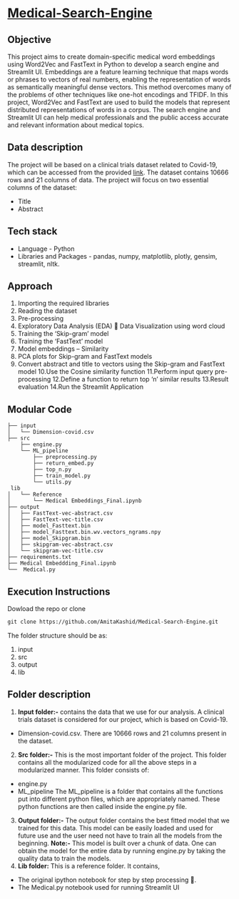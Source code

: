 # [Medical-Search-Engine](https://chizeni24-medical-search-engine-medical-5hks9o.streamlit.app/)

## Objective
This project aims to create domain-specific medical word embeddings using Word2Vec and FastText in Python to develop a search engine and Streamlit UI. Embeddings are a feature learning technique that maps words or phrases to vectors of real numbers, enabling the representation of words as semantically meaningful dense vectors. This method overcomes many of the problems of other techniques like one-hot encodings and TFIDF. In this project, Word2Vec and FastText are used to build the models that represent distributed representations of words in a corpus. The search engine and Streamlit UI can help medical professionals and the public access accurate and relevant information about medical topics.

## Data description
The project will be based on a clinical trials dataset related to Covid-19, which can be accessed from the provided [link](https://chizeni24-medical-search-engine-medical-5hks9o.streamlit.app/). The dataset contains 10666 rows and 21 columns of data. The project will focus on two essential columns of the dataset:
- Title 
- Abstract

## Tech stack
- Language - Python
- Libraries and Packages - pandas, numpy, matplotlib, plotly, gensim, streamlit,
nltk.

## Approach 
1. Importing the required libraries
2. Reading the dataset
3. Pre-processing
4. Exploratory Data Analysis (EDA)
 Data Visualization using word cloud
5. Training the ‘Skip-gram’ model
6. Training the ‘FastText’ model
7. Model embeddings – Similarity
8. PCA plots for Skip-gram and FastText models
9. Convert abstract and title to vectors using the Skip-gram and FastText model
10.Use the Cosine similarity function
11.Perform input query pre-processing
12.Define a function to return top ‘n’ similar results
13.Result evaluation
14.Run the Streamlit Application

## Modular Code
``` your tree
├── input
│   └── Dimension-covid.csv
├── src
    ├── engine.py
    └── ML_pipeline
        ├── preprocessing.py
        ├── return_embed.py
        ├── top_n.py
        ├── train_model.py
        └── utils.py
 lib
│   └── Reference
│       └── Medical Embeddings_Final.ipynb
├── output
│   ├── FastText-vec-abstract.csv
│   ├── FastText-vec-title.csv
│   ├── model_Fasttext.bin
│   ├── model_Fasttext.bin.wv.vectors_ngrams.npy
│   ├── model_Skipgram.bin
│   ├── skipgram-vec-abstract.csv
│   └── skipgram-vec-title.csv
├── requirements.txt
├── Medical Embeddding_Final.ipynb
└──  Medical.py
```
## Execution Instructions 
Dowload the repo or clone 

```markdown 
git clone https://github.com/AmitaKashid/Medical-Search-Engine.git
```
The folder structure should be as:
1. input
2. src
3. output
4. lib

## Folder description

1. **Input folder:-**  contains the data that we use for our analysis. A clinical trials dataset is considered for our project, which is based on Covid-19.
  - Dimension-covid.csv.
 There are 10666 rows and 21 columns present in the dataset.
2. **Src folder:-**  This is the most important folder of the project. This folder contains
all the modularized code for all the above steps in a modularized manner. This folder consists of:
- engine.py
- ML_pipeline
The ML_pipeline is a folder that contains all the functions put into different
python files, which are appropriately named. These python functions are
then called inside the engine.py file.
3. **Output folder:-**  The output folder contains the best fitted model that we trained
for this data. This model can be easily loaded and used for future use and the
user need not have to train all the models from the beginning.
**Note:-** This model is built over a chunk of data. One can obtain the model for
the entire data by running engine.py by taking the quality data to train the
models.
4. **Lib folder:**  This is a reference folder. It contains,
  - The original ipython notebook for step by step processing :wrench:.
  - The Medical.py notebook  used for running Streamlit UI
